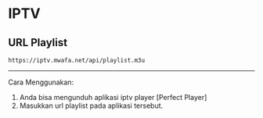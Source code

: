 # IPTV

## URL Playlist

```https://iptv.mwafa.net/api/playlist.m3u```

---
Cara Menggunakan:
1. Anda bisa mengunduh aplikasi iptv player [Perfect Player]
2. Masukkan url playlist pada aplikasi tersebut.
